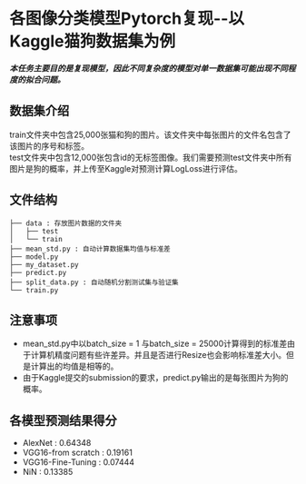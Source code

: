 # 各图像分类模型Pytorch复现--以Kaggle猫狗数据集为例
***本任务主要目的是复现模型，因此不同复杂度的模型对单一数据集可能出现不同程度的拟合问题。***

## 数据集介绍
train文件夹中包含25,000张猫和狗的图片。该文件夹中每张图片的文件名包含了该图片的序号和标签。\
test文件夹中包含12,000张包含id的无标签图像。我们需要预测test文件夹中所有图片是狗的概率，并上传至Kaggle对预测计算LogLoss进行评估。

## 文件结构
```
├── data : 存放图片数据的文件夹
│   ├── test
│   └── train
├── mean_std.py : 自动计算数据集均值与标准差
├── model.py
├── my_dataset.py
├── predict.py
├── split_data.py : 自动随机分割测试集与验证集
└── train.py
```

## 注意事项
* mean_std.py中以batch_size = 1 与batch_size = 25000计算得到的标准差由于计算机精度问题有些许差异。并且是否进行Resize也会影响标准差大小。但是计算出的均值是相等的。
* 由于Kaggle提交的submission的要求，predict.py输出的是每张图片为狗的概率。

## 各模型预测结果得分

* AlexNet : 0.64348
* VGG16-from scratch : 0.19161
* VGG16-Fine-Tuning : 0.07444
* NiN : 0.13385
